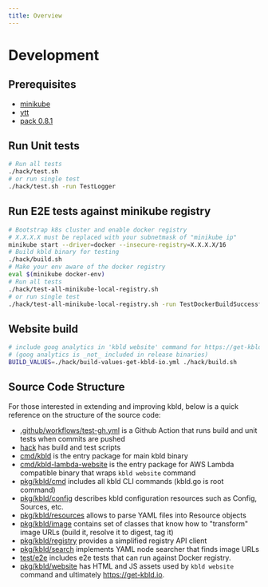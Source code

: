 ```yaml
---
title: Overview
---
```


# Development

## Prerequisites

- [minikube](https://minikube.sigs.k8s.io/docs/)
- [ytt](https://github.com/k14s/ytt)
- [pack 0.8.1](https://github.com/buildpacks/pack)

## Run Unit tests
```bash
# Run all tests
./hack/test.sh
# or run single test
./hack/test.sh -run TestLogger
```

## Run E2E tests against minikube registry
```bash
# Bootstrap k8s cluster and enable docker registry
# X.X.X.X must be replaced with your subnetmask of "minikube ip"
minikube start --driver=docker --insecure-registry=X.X.X.X/16
# Build kbld binary for testing
./hack/build.sh
# Make your env aware of the docker registry
eval $(minikube docker-env)
# Run all tests
./hack/test-all-minikube-local-registry.sh
# or run single test
./hack/test-all-minikube-local-registry.sh -run TestDockerBuildSuccessful
```

## Website build
```bash
# include goog analytics in 'kbld website' command for https://get-kbld.io
# (goog analytics is _not_ included in release binaries)
BUILD_VALUES=./hack/build-values-get-kbld-io.yml ./hack/build.sh
```

## Source Code Structure

For those interested in extending and improving kbld, below is a quick reference on the structure of the source code:

- [.github/workflows/test-gh.yml](https://github.com/k14s/kbld/blob/develop/.github/workflows/test-gh.yml) is a Github Action that runs build and unit tests when commits are pushed
- [hack](https://github.com/k14s/kbld/tree/develop/hack) has build and test scripts
- [cmd/kbld](https://github.com/k14s/kbld/blob/develop/cmd/kbld) is the entry package for main kbld binary
- [cmd/kbld-lambda-website](https://github.com/k14s/kbld/blob/develop/cmd/kbld-lambda-website) is the entry package for AWS Lambda compatible binary that wraps `kbld website` command
- [pkg/kbld/cmd](https://github.com/k14s/kbld/tree/develop/pkg/kbld/cmd) includes all kbld CLI commands (kbld.go is root command)
- [pkg/kbld/config](https://github.com/k14s/kbld/tree/develop/pkg/kbld/config) describes kbld configuration resources such as Config, Sources, etc.
- [pkg/kbld/resources](https://github.com/k14s/kbld/tree/develop/pkg/kbld/resources) allows to parse YAML files into Resource objects 
- [pkg/kbld/image](https://github.com/k14s/kbld/tree/develop/pkg/kbld/image) contains set of classes that know how to "transform" image URLs (build it, resolve it to digest, tag it)
- [pkg/kbld/registry](https://github.com/k14s/kbld/tree/develop/pkg/kbld/registry) provides a simplified registry API client
- [pkg/kbld/search](https://github.com/k14s/kbld/tree/develop/pkg/kbld/search) implements YAML node searcher that finds image URLs
- [test/e2e](https://github.com/k14s/kbld/tree/develop/test/e2e) includes e2e tests that can run against Docker registry.
- [pkg/kbld/website](https://github.com/k14s/kbld/tree/develop/pkg/kbld/website) has HTML and JS assets used by `kbld website` command and ultimately https://get-kbld.io.
